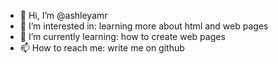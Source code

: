- 👋 Hi, I’m @ashleyamr
- 👀 I’m interested in: learning more about html and web pages
- 🌱 I’m currently learning: how to create web pages
- 📫 How to reach me: write me on github

<!---
ashleyamr/ashleyamr is a ✨ special ✨ repository because its `README.md` (this file) appears on your GitHub profile.
You can click the Preview link to take a look at your changes.
--->
